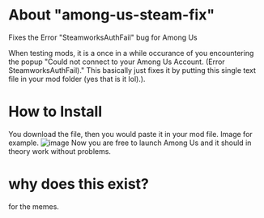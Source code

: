 # About "among-us-steam-fix"
Fixes the Error "SteamworksAuthFail" bug for Among Us

When testing mods, it is a once in a while occurance of you encountering the popup "Could not connect to your Among Us Account. (Error SteamworksAuthFail)." This basically just fixes it by putting this single text file in your mod folder (yes that is it lol).). 


# How to Install
You download the file, then you would paste it in your mod file. Image for example. ![image](https://github.com/user-attachments/assets/ca19789c-5427-4c75-ae1a-8e10a89d212f)
Now you are free to launch Among Us and it should in theory work without problems.


# why does this exist?

for the memes.
